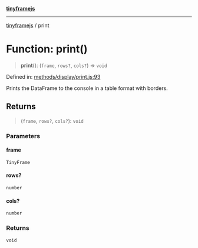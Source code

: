 [**tinyframejs**](../README.md)

***

[tinyframejs](../README.md) / print

# Function: print()

> **print**(): (`frame`, `rows?`, `cols?`) => `void`

Defined in: [methods/display/print.js:93](https://github.com/AlphaQuantJS/tinyframejs/blob/774ec19a646fb36d00f0c4a06bec916acd1a47d8/src/methods/display/print.js#L93)

Prints the DataFrame to the console in a table format with borders.

## Returns

> (`frame`, `rows?`, `cols?`): `void`

### Parameters

#### frame

`TinyFrame`

#### rows?

`number`

#### cols?

`number`

### Returns

`void`
